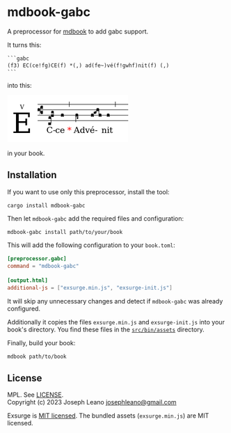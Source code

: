 # mdbook-gabc

A preprocessor for [mdbook][] to add gabc support.

[mdbook]: https://github.com/rust-lang-nursery/mdBook
[gabc]: https://gregorio-project.github.io/gabc/

It turns this:

~~~
```gabc
(f3) EC(ce!fg)CE(f) *(,) ad(fe~)vé(f!gwhf)nit(f) (,)
```
~~~

into this:

![Simple Chant](simple-chant.png)

in your book.

## Installation

If you want to use only this preprocessor, install the tool:

```
cargo install mdbook-gabc
```

Then let `mdbook-gabc` add the required files and configuration:

```
mdbook-gabc install path/to/your/book
```


This will add the following configuration to your `book.toml`:

```toml
[preprocessor.gabc]
command = "mdbook-gabc"

[output.html]
additional-js = ["exsurge.min.js", "exsurge-init.js"]
```

It will skip any unnecessary changes and detect if `mdbook-gabc` was already configured.

Additionally it copies the files `exsurge.min.js` and  `exsurge-init.js` into your book's directory.
You find these files in the [`src/bin/assets`](src/bin/assets) directory.

Finally, build your book:

```
mdbook path/to/book
```

## License

MPL. See [LICENSE](LICENSE).  
Copyright (c) 2023 Joseph Leano <josephleano@gmail.com>

Exsurge is [MIT licensed](https://github.com/frmatthew/exsurge/blob/master/LICENSE).
The bundled assets (`exsurge.min.js`) are MIT licensed.
